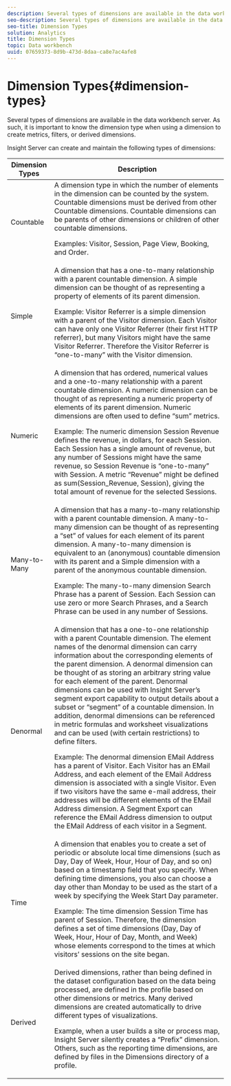 ```yaml
---
description: Several types of dimensions are available in the data workbench server. As such, it is important to know the dimension type when using a dimension to create metrics, filters, or derived dimensions.
seo-description: Several types of dimensions are available in the data workbench server. As such, it is important to know the dimension type when using a dimension to create metrics, filters, or derived dimensions.
seo-title: Dimension Types
solution: Analytics
title: Dimension Types
topic: Data workbench
uuid: 07659373-8d9b-473d-8daa-ca8e7ac4afe8
---
```


# Dimension Types{#dimension-types}

Several types of dimensions are available in the data workbench server. As such, it is important to know the dimension type when using a dimension to create metrics, filters, or derived dimensions.

Insight Server can create and maintain the following types of dimensions:

<table id="table_1A79B6C57ED145B6AA3BB05DD37AAD1B"> 
 <thead> 
  <tr> 
   <th colname="col1" class="entry"> Dimension Types </th> 
   <th colname="col2" class="entry"> Description </th> 
  </tr> 
 </thead>
 <tbody> 
  <tr> 
   <td colname="col1"> Countable </td> 
   <td colname="col2">A dimension type in which the number of elements in the dimension can be counted by the system. Countable dimensions must be derived from other Countable dimensions. Countable dimensions can be parents of other dimensions or children of other countable dimensions. <p>Examples: Visitor, Session, Page View, Booking, and Order. </p></td> 
  </tr> 
  <tr> 
   <td colname="col1"> Simple </td> 
   <td colname="col2">A dimension that has a one-to-many relationship with a parent countable dimension. A simple dimension can be thought of as representing a property of elements of its parent dimension. <p>Example: Visitor Referrer is a simple dimension with a parent of the Visitor dimension. Each Visitor can have only one Visitor Referrer (their first HTTP referrer), but many Visitors might have the same Visitor Referrer. Therefore the Visitor Referrer is “one-to-many” with the Visitor dimension. </p></td> 
  </tr> 
  <tr> 
   <td colname="col1"> Numeric </td> 
   <td colname="col2">A dimension that has ordered, numerical values and a one-to-many relationship with a parent countable dimension. A numeric dimension can be thought of as representing a numeric property of elements of its parent dimension. Numeric dimensions are often used to define “sum” metrics. <p>Example: The numeric dimension Session Revenue defines the revenue, in dollars, for each Session. Each Session has a single amount of revenue, but any number of Sessions might have the same revenue, so Session Revenue is “one-to-many” with Session. A metric “Revenue” might be defined as <span class="filepath"> sum(Session_Revenue, Session)</span>, giving the total amount of revenue for the selected Sessions. </p></td> 
  </tr> 
  <tr> 
   <td colname="col1"> Many-to-Many </td> 
   <td colname="col2">A dimension that has a many-to-many relationship with a parent countable dimension. A many-to-many dimension can be thought of as representing a “set” of values for each element of its parent dimension. A many-to-many dimension is equivalent to an (anonymous) countable dimension with its parent and a Simple dimension with a parent of the anonymous countable dimension. <p>Example: The many-to-many dimension Search Phrase has a parent of Session. Each Session can use zero or more Search Phrases, and a Search Phrase can be used in any number of Sessions. </p></td> 
  </tr> 
  <tr> 
   <td colname="col1"> Denormal </td> 
   <td colname="col2">A dimension that has a one-to-one relationship with a parent Countable dimension. The element names of the denormal dimension can carry information about the corresponding elements of the parent dimension. A denormal dimension can be thought of as storing an arbitrary string value for each element of the parent. Denormal dimensions can be used with Insight Server’s segment export capability to output details about a subset or “segment” of a countable dimension. In addition, denormal dimensions can be referenced in metric formulas and worksheet visualizations and can be used (with certain restrictions) to define filters. <p>Example: The denormal dimension EMail Address has a parent of Visitor. Each Visitor has an EMail Address, and each element of the EMail Address dimension is associated with a single Visitor. Even if two visitors have the same e-mail address, their addresses will be different elements of the EMail Address dimension. A Segment Export can reference the EMail Address dimension to output the EMail Address of each visitor in a Segment. </p></td> 
  </tr> 
  <tr> 
   <td colname="col1"> Time </td> 
   <td colname="col2">A dimension that enables you to create a set of periodic or absolute local time dimensions (such as Day, Day of Week, Hour, Hour of Day, and so on) based on a timestamp field that you specify. When defining time dimensions, you also can choose a day other than Monday to be used as the start of a week by specifying the Week Start Day parameter. <p>Example: The time dimension Session Time has parent of Session. Therefore, the dimension defines a set of time dimensions (Day, Day of Week, Hour, Hour of Day, Month, and Week) whose elements correspond to the times at which visitors’ sessions on the site began. </p></td> 
  </tr> 
  <tr> 
   <td colname="col1"> Derived </td> 
   <td colname="col2">Derived dimensions, rather than being defined in the dataset configuration based on the data being processed, are defined in the profile based on other dimensions or metrics. Many derived dimensions are created automatically to drive different types of visualizations. <p>Example, when a user builds a site or process map, Insight Server silently creates a “Prefix” dimension. Others, such as the reporting time dimensions, are defined by files in the Dimensions directory of a profile. </p></td> 
  </tr> 
 </tbody> 
</table>


